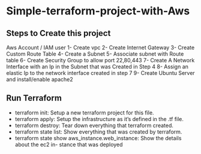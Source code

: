 # Simple-terraform-project-with-Aws 

Steps to Create this project
----------------------------
Aws Account / IAM user
1- Create vpc
2- Create Internet Gateway
3- Create Custom Route Table
4- Create a Subnet
5- Associate subnet with Route table
6- Create Security Group to allow port 22,80,443
7- Create A Network Interface with an Ip in the Subnet that was Created in Step 4
8- Assign an elastic Ip to the network interface created in step 7
9- Create Ubuntu Server and install/enable apache2

Run Terraform
-------------

- terraform init: Setup a new terraform project for this file.
- terraform apply: Setup the infrastructure as it’s defined in the .tf file.
- terraform destroy: Tear down everything that terraform created.
- terraform state list: Show everything that was created by terraform.
- terraform state show aws_instance.web_instance: Show the details about the ec2 in-
stance that was deployed